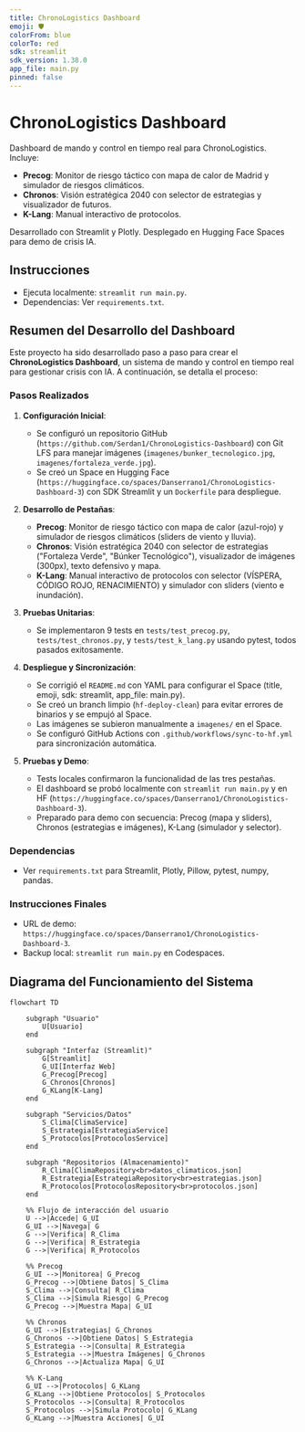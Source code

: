 ```yaml
---
title: ChronoLogistics Dashboard
emoji: 🛡️
colorFrom: blue
colorTo: red
sdk: streamlit
sdk_version: 1.38.0
app_file: main.py
pinned: false
---
```


# ChronoLogistics Dashboard

Dashboard de mando y control en tiempo real para ChronoLogistics. Incluye:
- **Precog**: Monitor de riesgo táctico con mapa de calor de Madrid y simulador de riesgos climáticos.
- **Chronos**: Visión estratégica 2040 con selector de estrategias y visualizador de futuros.
- **K-Lang**: Manual interactivo de protocolos.

Desarrollado con Streamlit y Plotly. Desplegado en Hugging Face Spaces para demo de crisis IA.

## Instrucciones
- Ejecuta localmente: `streamlit run main.py`.
- Dependencias: Ver `requirements.txt`.

## Resumen del Desarrollo del Dashboard

Este proyecto ha sido desarrollado paso a paso para crear el **ChronoLogistics Dashboard**, un sistema de mando y control en tiempo real para gestionar crisis con IA. A continuación, se detalla el proceso:

### Pasos Realizados
1. **Configuración Inicial**:
   - Se configuró un repositorio GitHub (`https://github.com/Serdan1/ChronoLogistics-Dashboard`) con Git LFS para manejar imágenes (`imagenes/bunker_tecnologico.jpg`, `imagenes/fortaleza_verde.jpg`).
   - Se creó un Space en Hugging Face (`https://huggingface.co/spaces/Danserrano1/ChronoLogistics-Dashboard-3`) con SDK Streamlit y un `Dockerfile` para despliegue.

2. **Desarrollo de Pestañas**:
   - **Precog**: Monitor de riesgo táctico con mapa de calor (azul-rojo) y simulador de riesgos climáticos (sliders de viento y lluvia).
   - **Chronos**: Visión estratégica 2040 con selector de estrategias ("Fortaleza Verde", "Búnker Tecnológico"), visualizador de imágenes (300px), texto defensivo y mapa.
   - **K-Lang**: Manual interactivo de protocolos con selector (VÍSPERA, CÓDIGO ROJO, RENACIMIENTO) y simulador con sliders (viento e inundación).

3. **Pruebas Unitarias**:
   - Se implementaron 9 tests en `tests/test_precog.py`, `tests/test_chronos.py`, y `tests/test_k_lang.py` usando pytest, todos pasados exitosamente.

4. **Despliegue y Sincronización**:
   - Se corrigió el `README.md` con YAML para configurar el Space (title, emoji, sdk: streamlit, app_file: main.py).
   - Se creó un branch limpio (`hf-deploy-clean`) para evitar errores de binarios y se empujó al Space.
   - Las imágenes se subieron manualmente a `imagenes/` en el Space.
   - Se configuró GitHub Actions con `.github/workflows/sync-to-hf.yml` para sincronización automática.

5. **Pruebas y Demo**:
   - Tests locales confirmaron la funcionalidad de las tres pestañas.
   - El dashboard se probó localmente con `streamlit run main.py` y en HF (`https://huggingface.co/spaces/Danserrano1/ChronoLogistics-Dashboard-3`).
   - Preparado para demo con secuencia: Precog (mapa y sliders), Chronos (estrategias e imágenes), K-Lang (simulador y selector).

### Dependencias
- Ver `requirements.txt` para Streamlit, Plotly, Pillow, pytest, numpy, pandas.

### Instrucciones Finales
- URL de demo: `https://huggingface.co/spaces/Danserrano1/ChronoLogistics-Dashboard-3`.
- Backup local: `streamlit run main.py` en Codespaces.


## Diagrama del Funcionamiento del Sistema
```mermaid
flowchart TD

    subgraph "Usuario"
        U[Usuario]
    end

    subgraph "Interfaz (Streamlit)"
        G[Streamlit]
        G_UI[Interfaz Web]
        G_Precog[Precog]
        G_Chronos[Chronos]
        G_KLang[K-Lang]
    end

    subgraph "Servicios/Datos"
        S_Clima[ClimaService]
        S_Estrategia[EstrategiaService]
        S_Protocolos[ProtocolosService]
    end

    subgraph "Repositorios (Almacenamiento)"
        R_Clima[ClimaRepository<br>datos_climaticos.json]
        R_Estrategia[EstrategiaRepository<br>estrategias.json]
        R_Protocolos[ProtocolosRepository<br>protocolos.json]
    end

    %% Flujo de interacción del usuario
    U -->|Accede| G_UI
    G_UI -->|Navega| G
    G -->|Verifica| R_Clima
    G -->|Verifica| R_Estrategia
    G -->|Verifica| R_Protocolos

    %% Precog
    G_UI -->|Monitorea| G_Precog
    G_Precog -->|Obtiene Datos| S_Clima
    S_Clima -->|Consulta| R_Clima
    S_Clima -->|Simula Riesgo| G_Precog
    G_Precog -->|Muestra Mapa| G_UI

    %% Chronos
    G_UI -->|Estrategias| G_Chronos
    G_Chronos -->|Obtiene Datos| S_Estrategia
    S_Estrategia -->|Consulta| R_Estrategia
    S_Estrategia -->|Muestra Imágenes| G_Chronos
    G_Chronos -->|Actualiza Mapa| G_UI

    %% K-Lang
    G_UI -->|Protocolos| G_KLang
    G_KLang -->|Obtiene Protocolos| S_Protocolos
    S_Protocolos -->|Consulta| R_Protocolos
    S_Protocolos -->|Simula Protocolo| G_KLang
    G_KLang -->|Muestra Acciones| G_UI

